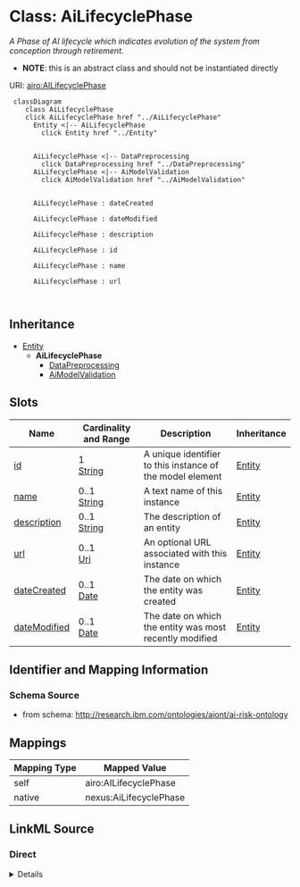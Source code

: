 

# Class: AiLifecyclePhase


_A Phase of AI lifecycle which indicates evolution of the system from conception through retirement._




* __NOTE__: this is an abstract class and should not be instantiated directly


URI: [airo:AILifecyclePhase](https://w3id.org/airo#AILifecyclePhase)






```mermaid
 classDiagram
    class AiLifecyclePhase
    click AiLifecyclePhase href "../AiLifecyclePhase"
      Entity <|-- AiLifecyclePhase
        click Entity href "../Entity"
      

      AiLifecyclePhase <|-- DataPreprocessing
        click DataPreprocessing href "../DataPreprocessing"
      AiLifecyclePhase <|-- AiModelValidation
        click AiModelValidation href "../AiModelValidation"
      
      
      AiLifecyclePhase : dateCreated
        
      AiLifecyclePhase : dateModified
        
      AiLifecyclePhase : description
        
      AiLifecyclePhase : id
        
      AiLifecyclePhase : name
        
      AiLifecyclePhase : url
        
      
```





## Inheritance
* [Entity](Entity.md)
    * **AiLifecyclePhase**
        * [DataPreprocessing](DataPreprocessing.md)
        * [AiModelValidation](AiModelValidation.md)



## Slots

| Name | Cardinality and Range | Description | Inheritance |
| ---  | --- | --- | --- |
| [id](id.md) | 1 <br/> [String](String.md) | A unique identifier to this instance of the model element | [Entity](Entity.md) |
| [name](name.md) | 0..1 <br/> [String](String.md) | A text name of this instance | [Entity](Entity.md) |
| [description](description.md) | 0..1 <br/> [String](String.md) | The description of an entity | [Entity](Entity.md) |
| [url](url.md) | 0..1 <br/> [Uri](Uri.md) | An optional URL associated with this instance | [Entity](Entity.md) |
| [dateCreated](dateCreated.md) | 0..1 <br/> [Date](Date.md) | The date on which the entity was created | [Entity](Entity.md) |
| [dateModified](dateModified.md) | 0..1 <br/> [Date](Date.md) | The date on which the entity was most recently modified | [Entity](Entity.md) |









## Identifier and Mapping Information







### Schema Source


* from schema: http://research.ibm.com/ontologies/aiont/ai-risk-ontology




## Mappings

| Mapping Type | Mapped Value |
| ---  | ---  |
| self | airo:AILifecyclePhase |
| native | nexus:AiLifecyclePhase |







## LinkML Source

<!-- TODO: investigate https://stackoverflow.com/questions/37606292/how-to-create-tabbed-code-blocks-in-mkdocs-or-sphinx -->

### Direct

<details>
```yaml
name: AiLifecyclePhase
description: A Phase of AI lifecycle which indicates evolution of the system from
  conception through retirement.
from_schema: http://research.ibm.com/ontologies/aiont/ai-risk-ontology
is_a: Entity
abstract: true
class_uri: airo:AILifecyclePhase

```
</details>

### Induced

<details>
```yaml
name: AiLifecyclePhase
description: A Phase of AI lifecycle which indicates evolution of the system from
  conception through retirement.
from_schema: http://research.ibm.com/ontologies/aiont/ai-risk-ontology
is_a: Entity
abstract: true
attributes:
  id:
    name: id
    description: A unique identifier to this instance of the model element. Example
      identifiers include UUID, URI, URN, etc.
    from_schema: http://research.ibm.com/ontologies/aiont/ai-risk-ontology
    rank: 1000
    slot_uri: schema:identifier
    identifier: true
    alias: id
    owner: AiLifecyclePhase
    domain_of:
    - Entity
    range: string
    required: true
  name:
    name: name
    description: A text name of this instance.
    from_schema: http://research.ibm.com/ontologies/aiont/ai-risk-ontology
    rank: 1000
    slot_uri: schema:name
    alias: name
    owner: AiLifecyclePhase
    domain_of:
    - Entity
    range: string
  description:
    name: description
    description: The description of an entity
    from_schema: http://research.ibm.com/ontologies/aiont/ai-risk-ontology
    rank: 1000
    slot_uri: schema:description
    alias: description
    owner: AiLifecyclePhase
    domain_of:
    - Entity
    range: string
  url:
    name: url
    description: An optional URL associated with this instance.
    from_schema: http://research.ibm.com/ontologies/aiont/ai-risk-ontology
    rank: 1000
    slot_uri: schema:url
    alias: url
    owner: AiLifecyclePhase
    domain_of:
    - Entity
    range: uri
  dateCreated:
    name: dateCreated
    description: The date on which the entity was created.
    from_schema: http://research.ibm.com/ontologies/aiont/ai-risk-ontology
    rank: 1000
    slot_uri: schema:dateCreated
    alias: dateCreated
    owner: AiLifecyclePhase
    domain_of:
    - Entity
    range: date
    required: false
  dateModified:
    name: dateModified
    description: The date on which the entity was most recently modified.
    from_schema: http://research.ibm.com/ontologies/aiont/ai-risk-ontology
    rank: 1000
    slot_uri: schema:dateModified
    alias: dateModified
    owner: AiLifecyclePhase
    domain_of:
    - Entity
    range: date
    required: false
class_uri: airo:AILifecyclePhase

```
</details>